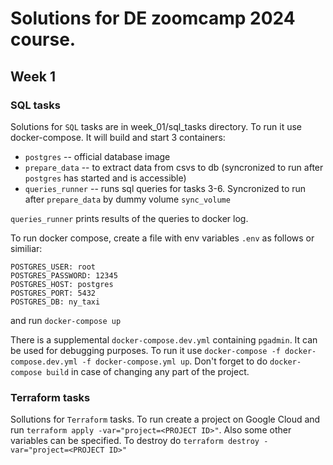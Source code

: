 # Solutions for DE zoomcamp 2024 course.

## Week 1

### SQL tasks

Solutions for `SQL` tasks are in week_01/sql_tasks directory. To run it use docker-compose. It will build and start 3 containers:
* `postgres` -- official database image
* `prepare_data` -- to extract data from csvs to db (syncronized to run after `postgres` has started and is accessible)
* `queries_runner` -- runs sql queries for tasks 3-6. Syncronized to run after `prepare_data` by dummy volume `sync_volume` 

`queries_runner` prints results of the queries to docker log.

To run docker compose, create a file with env variables `.env` as follows or similiar:

```
POSTGRES_USER: root
POSTGRES_PASSWORD: 12345
POSTGRES_HOST: postgres
POSTGRES_PORT: 5432
POSTGRES_DB: ny_taxi
```
and run `docker-compose up`

There is a supplemental `docker-compose.dev.yml` containing `pgadmin`. It can be used for debugging purposes.
To run it use `docker-compose -f docker-compose.dev.yml -f docker-compose.yml up`. Don't forget to do `docker-compose build` in case of changing any part of the project.

### Terraform tasks

Sollutions for `Terraform` tasks. To run create a project on Google Cloud and run `terraform apply -var="project=<PROJECT ID>"`. Also some other variables can be specified.
To destroy do `terraform destroy -var="project=<PROJECT ID>"`